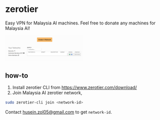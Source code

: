 # zerotier

Easy VPN for Malaysia AI machines. Feel free to donate any machines for Malaysia AI!

<img src="zerotier.png" width="50%">

## how-to

1. Install zerotier CLI from https://www.zerotier.com/download/
2. Join Malaysia AI zerotier network,

```bash
sudo zerotier-cli join <network-id>
```

Contact husein.zol05@gmail.com to get `network-id`.
